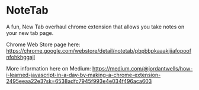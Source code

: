 # NoteTab

A fun, New Tab overhaul chrome extension that allows you take notes on your new tab page. 

Chrome Web Store page here: https://chrome.google.com/webstore/detail/notetab/pbpbbpkaaakjiiafopoofnfohkhggajl

More information here on Medium: https://medium.com/@jordantwells/how-i-learned-javascript-in-a-day-by-making-a-chrome-extension-2495eeaa22e3?sk=6538adfc7945f993e4e034f496aca603

